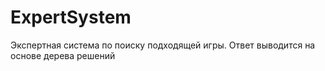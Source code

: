 # ExpertSystem
Экспертная система по поиску подходящей игры. Ответ выводится на основе дерева решений
